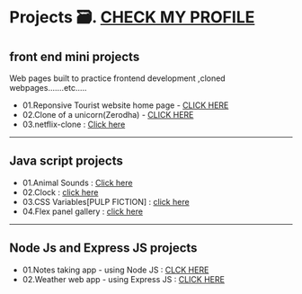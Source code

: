 # Projects 🗃️.  [CHECK MY PROFILE](https://github.com/Anudeep-313)

## front end mini projects
Web pages built to practice frontend development ,cloned webpages.......etc.....

- 01.Reponsive Tourist website home page - [CLICK HERE](https://mini-project-01-eight.vercel.app/)
- 02.Clone of a unicorn(Zerodha) - [CLICK HERE](https://clone-of-a-unicorn-26xeiyftr-anudeep313.vercel.app/)
- 03.netflix-clone : [Click here](https://webdev-practice-project-netflix-clone.vercel.app/)


---

## Java script projects 

- 01.Animal Sounds : [Click here](https://anudeep-313.github.io/JS30/01.Animal%20sounds/index.html)
- 02.Clock : [click here](https://anudeep-313.github.io/JS30/02.Clock/index.html)
- 03.CSS Variables[PULP FICTION] : [click here](https://anudeep-313.github.io/JS30/03.CSS%20Variables_PULP%20FICTION/index.html)
- 04.Flex panel gallery : [click here](https://anudeep-313.github.io/JS30/05.Flex%20panel%20gallery/index.html)

---

## Node Js and Express JS projects

- 01.Notes taking app - using Node JS : [CLCK HERE](https://github.com/Anudeep-313/notes_taking_app)
- 02.Weather web app - using Express JS : [CLICK HERE](https://weather-web-app-anudeep.herokuapp.com/) 
